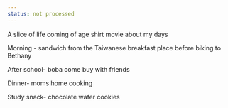 ```yaml
---
status: not processed
---
```


A slice of life coming of age shirt movie about my days 

Morning - sandwich from the Taiwanese breakfast place before biking to Bethany 

After school- boba come buy with friends 

Dinner- moms home cooking 

Study snack- chocolate wafer cookies 